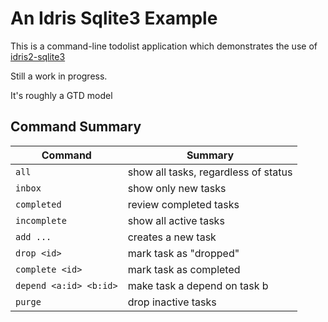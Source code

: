 # An Idris Sqlite3 Example

This is a command-line todolist application which demonstrates the use
of [idris2-sqlite3](https://github.com/stefan-hoeck/idris2-sqlite3/tree/main)

Still a work in progress.

It's roughly a GTD model

## Command Summary


| Command                | Summary                              |
|------------------------|--------------------------------------|
| `all`                  | show all tasks, regardless of status |
| `inbox`                | show only new tasks                  |
| `completed`            | review completed tasks               |
| `incomplete`           | show all active tasks                |
| `add ...`              | creates a new task                   |
| `drop <id>`            | mark task as "dropped"               |
| `complete <id>`        | mark task as completed               |
| `depend <a:id> <b:id>` | make task a depend on task b         |
| `purge`                | drop inactive tasks                  |


